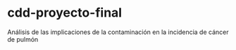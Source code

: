 # cdd-proyecto-final
Análisis de las implicaciones de la contaminación en la incidencia de cáncer de pulmón
